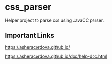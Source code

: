 # css_parser
Helper project to parse css using JavaCC parser.

## Important Links
https://asheracordova.github.io/

https://asheracordova.github.io/doc/help-doc.html
